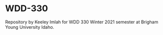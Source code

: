 # WDD-330
Repository by Keeley Imlah for WDD 330 Winter 2021 semester at Brigham Young University Idaho.
